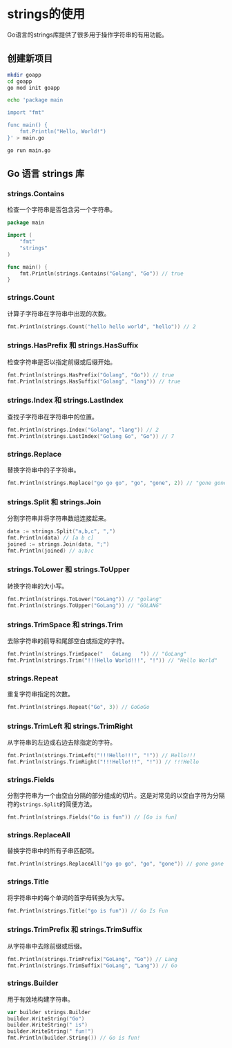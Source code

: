 strings的使用
=============

Go语言的strings库提供了很多用于操作字符串的有用功能。

## 创建新项目

```bash
mkdir goapp
cd goapp
go mod init goapp

echo 'package main

import "fmt"

func main() {
	fmt.Println("Hello, World!")
}' > main.go

go run main.go
```

## Go 语言 strings 库

### strings.Contains
检查一个字符串是否包含另一个字符串。

```go
package main

import (
	"fmt"
	"strings"
)

func main() {
	fmt.Println(strings.Contains("Golang", "Go")) // true
}
```

### strings.Count
计算子字符串在字符串中出现的次数。

```go
fmt.Println(strings.Count("hello hello world", "hello")) // 2
```

### strings.HasPrefix 和 strings.HasSuffix
检查字符串是否以指定前缀或后缀开始。

```go
fmt.Println(strings.HasPrefix("Golang", "Go")) // true
fmt.Println(strings.HasSuffix("Golang", "lang")) // true
```

### strings.Index 和 strings.LastIndex
查找子字符串在字符串中的位置。

```go
fmt.Println(strings.Index("Golang", "lang")) // 2
fmt.Println(strings.LastIndex("Golang Go", "Go")) // 7
```

### strings.Replace
替换字符串中的子字符串。

```go
fmt.Println(strings.Replace("go go go", "go", "gone", 2)) // "gone gone go"
```

### strings.Split 和 strings.Join
分割字符串并将字符串数组连接起来。

```go
data := strings.Split("a,b,c", ",")
fmt.Println(data) // [a b c]
joined := strings.Join(data, ";")
fmt.Println(joined) // a;b;c
```

### strings.ToLower 和 strings.ToUpper
转换字符串的大小写。

```go
fmt.Println(strings.ToLower("GoLang")) // "golang"
fmt.Println(strings.ToUpper("GoLang")) // "GOLANG"
```

### strings.TrimSpace 和 strings.Trim
去除字符串的前导和尾部空白或指定的字符。

```go
fmt.Println(strings.TrimSpace("   GoLang   ")) // "GoLang"
fmt.Println(strings.Trim("!!!Hello World!!!", "!")) // "Hello World"
```

### strings.Repeat
重复字符串指定的次数。

```go
fmt.Println(strings.Repeat("Go", 3)) // GoGoGo
```

### strings.TrimLeft 和 strings.TrimRight
从字符串的左边或右边去除指定的字符。

```go
fmt.Println(strings.TrimLeft("!!!Hello!!!", "!")) // Hello!!!
fmt.Println(strings.TrimRight("!!!Hello!!!", "!")) // !!!Hello
```

### strings.Fields
分割字符串为一个由空白分隔的部分组成的切片。这是对常见的以空白字符为分隔符的`strings.Split`的简便方法。

```go
fmt.Println(strings.Fields("Go is fun")) // [Go is fun]
```

### strings.ReplaceAll
替换字符串中的所有子串匹配项。

```go
fmt.Println(strings.ReplaceAll("go go go", "go", "gone")) // gone gone gone
```

### strings.Title
将字符串中的每个单词的首字母转换为大写。

```go
fmt.Println(strings.Title("go is fun")) // Go Is Fun
```

### strings.TrimPrefix 和 strings.TrimSuffix
从字符串中去除前缀或后缀。

```go
fmt.Println(strings.TrimPrefix("GoLang", "Go")) // Lang
fmt.Println(strings.TrimSuffix("GoLang", "Lang")) // Go
```

### strings.Builder
用于有效地构建字符串。

```go
var builder strings.Builder
builder.WriteString("Go")
builder.WriteString(" is")
builder.WriteString(" fun!")
fmt.Println(builder.String()) // Go is fun!
```

